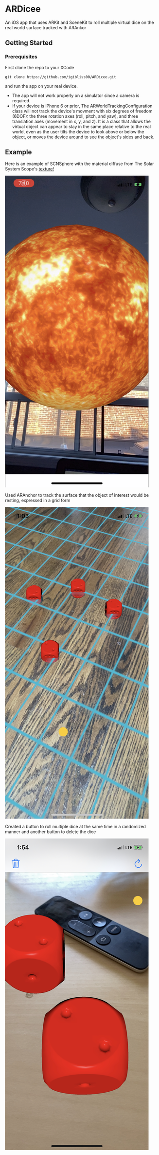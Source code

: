 # ARDicee

An iOS app that uses ARKit and SceneKit to roll multiple virtual dice on the real world surface tracked with ARAnkor 

## Getting Started

### Prerequisites

First clone the repo to your XCode
```
git clone https://github.com/igibliss00/ARDicee.git
```

and run the app on your real device.  

- The app will not work properly on a simulator since a camera is required.  
- If your device is iPhone 6 or prior, The ARWorldTrackingConfiguration class will not track the device's movment with six degrees of freedom (6DOF): the three rotation axes (roll, pitch, and yaw), and three translation axes (movement in x, y, and z). It is a class that allows the virtual object can appear to stay in the same place relative to the real world, even as the user tilts the device to look above or below the object, or moves the device around to see the object's sides and back.

## Example

Here is an example of SCNSphere with the material diffuse from The Solar System Scope's [texture!](https://www.solarsystemscope.com/textures/)

![AR of the sun](https://github.com/igibliss00/ARDicee/blob/master/assets/example.jpeg)

Used ARAnchor to track the surface that the object of interest would be resting, expressed in a grid form

![grid from ARAnchor](https://github.com/igibliss00/ARDicee/blob/master/assets/grid.jpeg)

Created a button to roll multiple dice at the same time in a randomized manner and another button to delete the dice

![final dice](https://github.com/igibliss00/ARDicee/blob/master/assets/final.jpeg)
